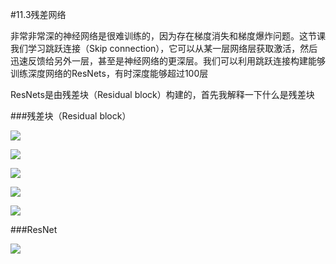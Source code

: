 #11.3残差网络

非常非常深的神经网络是很难训练的，因为存在梯度消失和梯度爆炸问题。这节课我们学习跳跃连接（Skip connection），它可以从某一层网络层获取激活，然后迅速反馈给另外一层，甚至是神经网络的更深层。我们可以利用跳跃连接构建能够训练深度网络的ResNets，有时深度能够超过100层

ResNets是由残差块（Residual block）构建的，首先我解释一下什么是残差块

###残差块（Residual block）

![](https://cdn.jsdelivr.net/gh/tj-messi/picture/20241002221213.png)

![](https://cdn.jsdelivr.net/gh/tj-messi/picture/1727878394004.png)

![](https://cdn.jsdelivr.net/gh/tj-messi/picture/20241002221336.png)

![](https://cdn.jsdelivr.net/gh/tj-messi/picture/1727878676332.png)

![](https://cdn.jsdelivr.net/gh/tj-messi/picture/20241002221841.png)

###ResNet

![](https://cdn.jsdelivr.net/gh/tj-messi/picture/1727878821521.png)